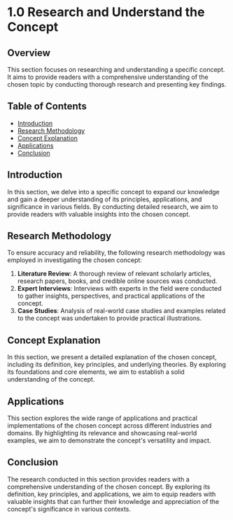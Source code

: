 # 1.0 Research and Understand the Concept

## Overview
This section focuses on researching and understanding a specific concept. It aims to provide readers with a comprehensive understanding of the chosen topic by conducting thorough research and presenting key findings.

## Table of Contents
- [Introduction](#introduction)
- [Research Methodology](https://github.com/mrthomware/MakerSpace/blob/main/MakerSpace/1.0_Research_and_Understand_the_Concept/References%20form%20Research%20Methodology.md)
- [Concept Explanation](https://github.com/mrthomware/MakerSpace/blob/main/MakerSpace/1.0_Research_and_Understand_the_Concept/Concept%20Explanation.md)
- [Applications]([#applications](https://github.com/mrthomware/MakerSpace/blob/main/MakerSpace/1.0_Research_and_Understand_the_Concept/Applications%20of%20Makerspaces.md))
- [Conclusion](#conclusion)

## Introduction
In this section, we delve into a specific concept to expand our knowledge and gain a deeper understanding of its principles, applications, and significance in various fields. By conducting detailed research, we aim to provide readers with valuable insights into the chosen concept.

## Research Methodology
To ensure accuracy and reliability, the following research methodology was employed in investigating the chosen concept:
1. **Literature Review**: A thorough review of relevant scholarly articles, research papers, books, and credible online sources was conducted.
2. **Expert Interviews**: Interviews with experts in the field were conducted to gather insights, perspectives, and practical applications of the concept.
3. **Case Studies**: Analysis of real-world case studies and examples related to the concept was undertaken to provide practical illustrations.

## Concept Explanation
In this section, we present a detailed explanation of the chosen concept, including its definition, key principles, and underlying theories. By exploring its foundations and core elements, we aim to establish a solid understanding of the concept.

## Applications
This section explores the wide range of applications and practical implementations of the chosen concept across different industries and domains. By highlighting its relevance and showcasing real-world examples, we aim to demonstrate the concept's versatility and impact.

## Conclusion
The research conducted in this section provides readers with a comprehensive understanding of the chosen concept. By exploring its definition, key principles, and applications, we aim to equip readers with valuable insights that can further their knowledge and appreciation of the concept's significance in various contexts.
